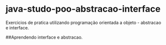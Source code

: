 # java-studo-poo-abstracao-interface
Exercicios de pratica utilizando programação orientada a objeto - abstracao e interface.

##Aprendendo interface e abstracao.

